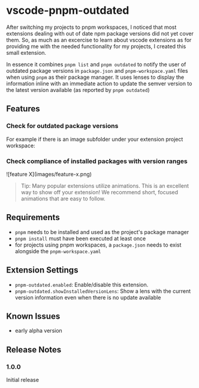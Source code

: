 # vscode-pnpm-outdated

After switching my projects to pnpm workspaces, I noticed that most extensions dealing with out of date npm package versions did not yet cover them. So, as much as an excercise to learn about vscode extensions as for providing me with the needed functionality for my projects, I created this small extension.

In essence it combines `pnpm list` and `pnpm outdated` to notify the user of outdated package versions in `package.json` and `pnpm-workspace.yaml` files when using `pnpm` as their package manager. It uses lenses to display the information inline with an immediate action to update the semver version to the latest version available (as reported by `pnpm outdated`)

## Features

### Check for outdated package versions

For example if there is an image subfolder under your extension project workspace:

### Check compliance of installed packages with version ranges

\!\[feature X\]\(images/feature-x.png\)

> Tip: Many popular extensions utilize animations. This is an excellent way to show off your extension! We recommend short, focused animations that are easy to follow.

## Requirements

- `pnpm` needs to be installed and used as the project's package manager
- `pnpm install` must have been executed at least once
- for projects using pnpm workspaces, a `package.json` needs to exist alongside the `pnpm-workspace.yaml`

## Extension Settings

- `pnpm-outdated.enabled`: Enable/disable this extension.
- `pnpm-outdated.showInstalledVersionLens`: Show a lens with the current version information even when there is no update available

## Known Issues

- early alpha version

## Release Notes

### 1.0.0

Initial release
